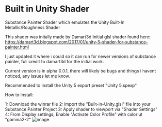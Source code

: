 # Built in Unity Shader
 Substance Painter Shader which emulates the Unity Built-In Metallic/Roughness Shader 

This shader was initally made by Damart3d
Initial glsl shader found here:
https://damart3d.blogspot.com/2017/01/unity-5-shader-for-substance-painter.html

I just updated it where i could so it can run for newer versions of substance painter, full credit to damart3d for the initial work.

Current version is in alpha 0.0.1, there will likely be bugs and things i havent noticed, any issues let me know.

Recommended to install the Unity 5 export preset "Unity 5.spexp"

How to Install:

1: Download the winrar file
2: Import the "Built-in-Unity.glsl" file into your Substance Painter Project
3: Apply shader to viewport via "Shader Settings"
4: From Display settings, Enable "Activate Color Profile" with colorlut "gamma2-2" 
![image](https://github.com/user-attachments/assets/1e921c3b-7e8c-47be-9e46-d2249f6db7fc)
